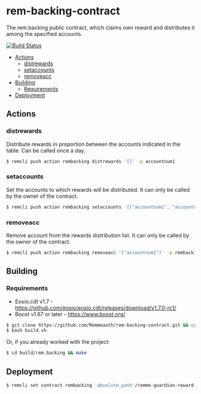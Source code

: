 # rem-backing-contract
The rem.backing public contract, which claims own reward and distributes it among the specified accounts.

[![Build Status](https://travis-ci.com/Remmeauth/rem-backing-contract.svg?branch=develop)](https://travis-ci.com/Remmeauth/rem-backing-contract)

  * [Actions](#Actions)
    * [distrewards](#distrewards)
    * [setaccounts](#setaccounts)
    * [removeacc](#removeacc)
  * [Building](#Building)
    * [Requirements](#Requirements)
  * [Deployment](#Deployment)

## Actions

### distrewards

Distribute rewards in proportion between the accounts indicated in the table.
Can be called once a day.
    
```bash
$ remcli push action rembacking distrewards '[]' -p accountnum1
```

### setaccounts

Set the accounts to which rewards will be distributed.
It can only be called by the owner of the contract.

```bash
$ remcli push action rembacking setaccounts '[["accountnum1", "accountnum2"], ["0.5", "0.5"]]' -p rembacking 
```

### removeacc

Remove account from the rewards distribution list.
It can only be called by the owner of the contract.

```bash
$ remcli push action rembacking removeacc '["accountnum1"]' -p rembacking
```

## Building

### Requirements

- Eosio.cdt v1.7 - https://github.com/eosio/eosio.cdt/releases/download/v1.7.0-rc1/
- Boost v1.67 or later - https://www.boost.org/

```bash
$ git clone https://github.com/Remmeauth/rem-backing-contract.git && cd rem-backing-contract
$ bash build.sh
```

Or, if you already worked with the project:

```bash
$ cd build/rem.backing && make
```

## Deployment

```bash
$ remcli set contract rembacking 'absolute_path'/remme-guardian-reward-contract/build/rem.backing --abi rem.backing.abi -p rembacking
```
